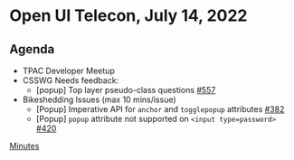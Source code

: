 # Open UI Telecon, July 14, 2022

## Agenda

- TPAC Developer Meetup
- CSSWG Needs feedback:
  - [popup] Top layer pseudo-class questions [#557](https://github.com/openui/open-ui/issues/557) 
- Bikeshedding Issues (max 10 mins/issue)
  - [Popup] Imperative API for `anchor` and `togglepopup` attributes [#382](https://github.com/openui/open-ui/issues/382)
  - [Popup] `popup` attribute not supported on `<input type=password>` [#420](https://github.com/openui/open-ui/issues/420)

[Minutes](https://www.w3.org/2022/07/14-openui-minutes.html)
